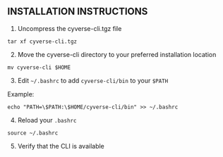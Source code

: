 INSTALLATION INSTRUCTIONS
-------------------------

1. Uncompress the cyverse-cli.tgz file

```
tar xf cyverse-cli.tgz
```

2. Move the cyverse-cli directory to your preferred installation location

```
mv cyverse-cli $HOME
```

3. Edit ```~/.bashrc``` to add ```cyverse-cli/bin``` to your ```$PATH```

Example:

```
echo "PATH=\$PATH:\$HOME/cyverse-cli/bin" >> ~/.bashrc
```

4. Reload your ```.bashrc```

```source ~/.bashrc```

5. Verify that the CLI is available

